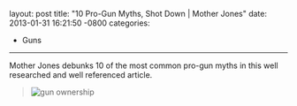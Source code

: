 layout: post
title:  "10 Pro-Gun Myths, Shot Down | Mother Jones"
date:   2013-01-31 16:21:50 -0800
categories:
  - Guns
---

Mother Jones debunks 10 of the most common pro-gun myths in this well researched and well referenced article.

 >   ![gun ownership](/attachments/dc1ba15736c967b11e95c9adba4a04c9/image.png)  

